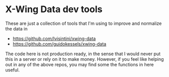 # X-Wing Data dev tools

These are just a collection of tools that I'm using to improve and normalize the data in

- https://github.com/lvisintini/xwing-data
- https://github.com/guidokessels/xwing-data


The code here is not production ready, in the sense that I would never put this in a server or rely on it to make money.
However, if you feel like helping out in any of the above repos, you may find some the functions in here useful.